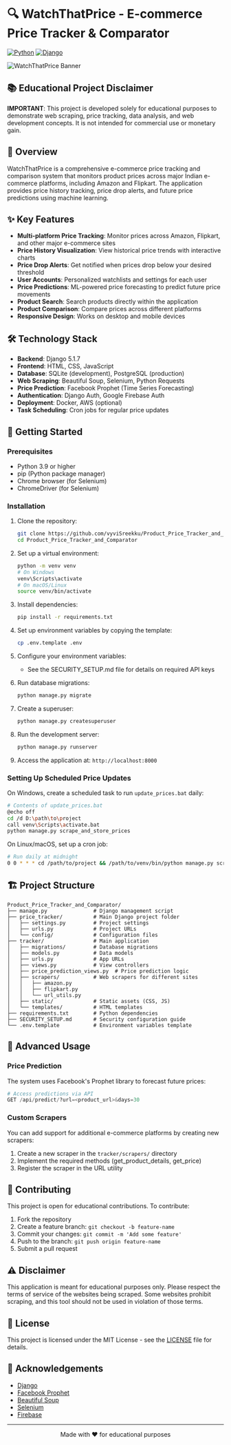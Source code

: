 # 🔍 WatchThatPrice - E-commerce Price Tracker & Comparator

[![Python](https://img.shields.io/badge/Python-3.9%2B-blue)](https://www.python.org/)
[![Django](https://img.shields.io/badge/Django-5.1.7-green)](https://www.djangoproject.com/)

![WatchThatPrice Banner](https://via.placeholder.com/1200x300?text=WatchThatPrice+Price+Tracker+and+Comparator)

## 📚 Educational Project Disclaimer

**IMPORTANT**: This project is developed solely for educational purposes to demonstrate web scraping, price tracking, data analysis, and web development concepts. It is not intended for commercial use or monetary gain.

## 🌟 Overview

WatchThatPrice is a comprehensive e-commerce price tracking and comparison system that monitors product prices across major Indian e-commerce platforms, including Amazon and Flipkart. The application provides price history tracking, price drop alerts, and future price predictions using machine learning.

## ✨ Key Features

- **Multi-platform Price Tracking**: Monitor prices across Amazon, Flipkart, and other major e-commerce sites
- **Price History Visualization**: View historical price trends with interactive charts
- **Price Drop Alerts**: Get notified when prices drop below your desired threshold
- **User Accounts**: Personalized watchlists and settings for each user
- **Price Predictions**: ML-powered price forecasting to predict future price movements
- **Product Search**: Search products directly within the application
- **Product Comparison**: Compare prices across different platforms
- **Responsive Design**: Works on desktop and mobile devices

## 🛠️ Technology Stack

- **Backend**: Django 5.1.7
- **Frontend**: HTML, CSS, JavaScript 
- **Database**: SQLite (development), PostgreSQL (production)
- **Web Scraping**: Beautiful Soup, Selenium, Python Requests
- **Price Prediction**: Facebook Prophet (Time Series Forecasting)
- **Authentication**: Django Auth, Google Firebase Auth
- **Deployment**: Docker, AWS (optional)
- **Task Scheduling**: Cron jobs for regular price updates

## 🚀 Getting Started

### Prerequisites

- Python 3.9 or higher
- pip (Python package manager)
- Chrome browser (for Selenium)
- ChromeDriver (for Selenium)

### Installation

1. Clone the repository:
   ```bash
   git clone https://github.com/vyviSreekku/Product_Price_Tracker_and_Comparator.git
   cd Product_Price_Tracker_and_Comparator
   ```

2. Set up a virtual environment:
   ```bash
   python -m venv venv
   # On Windows
   venv\Scripts\activate
   # On macOS/Linux
   source venv/bin/activate
   ```

3. Install dependencies:
   ```bash
   pip install -r requirements.txt
   ```

4. Set up environment variables by copying the template:
   ```bash
   cp .env.template .env
   ```
   
5. Configure your environment variables:
   - See the SECURITY_SETUP.md file for details on required API keys

6. Run database migrations:
   ```bash
   python manage.py migrate
   ```

7. Create a superuser:
   ```bash
   python manage.py createsuperuser
   ```

8. Run the development server:
   ```bash
   python manage.py runserver
   ```

9. Access the application at: `http://localhost:8000`

### Setting Up Scheduled Price Updates

On Windows, create a scheduled task to run `update_prices.bat` daily:
```bash
# Contents of update_prices.bat
@echo off
cd /d D:\path\to\project
call venv\Scripts\activate.bat
python manage.py scrape_and_store_prices
```

On Linux/macOS, set up a cron job:
```bash
# Run daily at midnight
0 0 * * * cd /path/to/project && /path/to/venv/bin/python manage.py scrape_and_store_prices
```

## 🏗️ Project Structure

```
Product_Price_Tracker_and_Comparator/
├── manage.py               # Django management script
├── price_tracker/          # Main Django project folder
│   ├── settings.py         # Project settings
│   ├── urls.py             # Project URLs
│   └── config/             # Configuration files
├── tracker/                # Main application
│   ├── migrations/         # Database migrations
│   ├── models.py           # Data models
│   ├── urls.py             # App URLs
│   ├── views.py            # View controllers
│   ├── price_prediction_views.py  # Price prediction logic
│   ├── scrapers/           # Web scrapers for different sites
│   │   ├── amazon.py
│   │   ├── flipkart.py
│   │   └── url_utils.py
│   ├── static/             # Static assets (CSS, JS)
│   └── templates/          # HTML templates
├── requirements.txt        # Python dependencies
├── SECURITY_SETUP.md       # Security configuration guide
└── .env.template           # Environment variables template
```

## 🔧 Advanced Usage

### Price Prediction

The system uses Facebook's Prophet library to forecast future prices:

```python
# Access predictions via API
GET /api/predict/?url=<product_url>&days=30
```

### Custom Scrapers

You can add support for additional e-commerce platforms by creating new scrapers:

1. Create a new scraper in the `tracker/scrapers/` directory
2. Implement the required methods (get_product_details, get_price)
3. Register the scraper in the URL utility

## 🤝 Contributing

This project is open for educational contributions. To contribute:

1. Fork the repository
2. Create a feature branch: `git checkout -b feature-name`
3. Commit your changes: `git commit -m 'Add some feature'`
4. Push to the branch: `git push origin feature-name`
5. Submit a pull request


## ⚠️ Disclaimer

This application is meant for educational purposes only. Please respect the terms of service of the websites being scraped. Some websites prohibit scraping, and this tool should not be used in violation of those terms.

## 📝 License

This project is licensed under the MIT License - see the [LICENSE](LICENSE) file for details.

## 🙏 Acknowledgements

- [Django](https://www.djangoproject.com/)
- [Facebook Prophet](https://facebook.github.io/prophet/)
- [Beautiful Soup](https://www.crummy.com/software/BeautifulSoup/)
- [Selenium](https://www.selenium.dev/)
- [Firebase](https://firebase.google.com/)

---

<p align="center">
  Made with ❤️ for educational purposes
</p>
